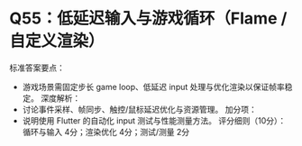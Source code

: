 # Q55：低延迟输入与游戏循环（Flame / 自定义渲染）

标准答案要点：
- 游戏场景需固定步长 game loop、低延迟 input 处理与优化渲染以保证帧率稳定。
深度解析：
- 讨论事件采样、帧同步、触控/鼠标延迟优化与资源管理。
加分项：
- 说明使用 Flutter 的自动化 input 测试与性能测量方法。
评分细则（10分）：循环与输入 4分；渲染优化 4分；测试/测量 2分
